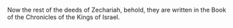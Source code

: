 Now the rest of the deeds of Zechariah, behold, they are written in the Book of the Chronicles of the Kings of Israel.
